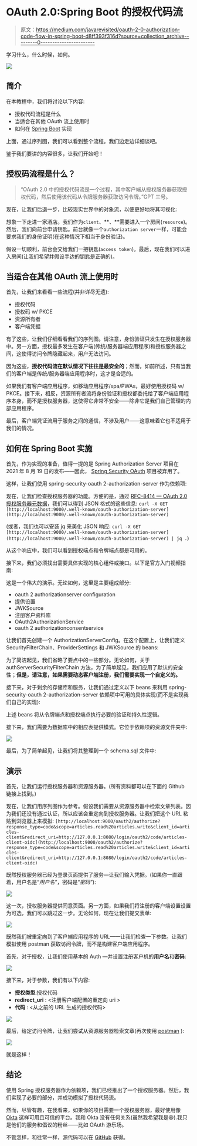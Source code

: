 # OAuth 2.0:Spring Boot 的授权代码流

> 原文：<https://medium.com/javarevisited/oauth-2-0-authorization-code-flow-in-spring-boot-d8ff393f316d?source=collection_archive---------0----------------------->

学习什么，什么时候，如何。

[![](img/4c304102abbd511780c3423bf8d006ad.png)](https://javarevisited.blogspot.com/2018/01/how-to-learn-spring-core-spring-mvc-boot-security-framework.html)

## **简介**

在本教程中，我们将讨论以下内容:

*   授权代码流程是什么
*   当适合在其他 OAuth 流上使用时
*   如何在 [Spring Boot](/javarevisited/10-free-spring-boot-tutorials-and-courses-for-java-developers-53dfe084587e) 实现

上面，通过序列图，我们可以看到整个流程。我们边走边详细谈吧。

鉴于我们要讲的内容很多，让我们开始吧！

## **授权码流程是什么？**

> “OAuth 2.0 中的授权代码流是一个过程，其中客户端从授权服务器获取授权代码，然后使用该代码从令牌服务器获取访问令牌。”GPT 三号。

现在，让我们后退一步，比较现实世界中的对象流，以便更好地将其可视化:

想象一下走进一家酒店。我们作为`client`、**、**需要进入一个房间(`resource`)。然后，我们向前台申请钥匙。前台就像一个`authorization server`一样，可能会要求我们的身份证明(在这种情况下相当于身份验证)。

假设一切顺利，前台会交给我们一把钥匙(`access token`)。最后，现在我们可以进入房间(让我们希望并假设手边的钥匙是正确的)。

## 当适合在其他 OAuth 流上使用时

首先，让我们来看看一些流程(并非详尽无遗):

*   授权代码
*   授权码 w/ PKCE
*   资源所有者
*   客户端凭据

有了这些，让我们仔细看看我们的序列图。请注意，身份验证只发生在授权服务器中。另一方面，授权最多发生在客户端(传统/服务器端应用程序)和授权服务器之间，这使得访问令牌隐藏起来，用户无法访问。

因为这些，**授权代码流在默认情况下往往是最安全的**；然而，如前所述，只有当我们的客户端是传统/服务器端应用程序时，这才是合适的。

如果我们有客户端应用程序，如移动应用程序/spa/PWAs，最好使用授权码 w/ PKCE。接下来，相反，资源所有者流将身份验证和授权都委托给了客户端应用程序本身，而不是授权服务器，这使得它非常不安全——除非它是我们自己管理的内部应用程序。

最后，客户端凭证流用于服务之间的通信，不涉及用户——这意味着它也不适用于我们的情况。

## 如何在 Spring Boot 实施

首先，作为实现的准备，值得一提的是 Spring Authorization Server 项目在 2021 年 8 月 19 日的发布——因此， [Spring Security OAuth](/javarevisited/3-best-spring-security-books-and-resources-for-java-programmers-653d05c8afd4?source=user_profile---------1----------------------------) 项目被弃用了。

这样，让我们使用 spring-security-oauth 2-authorization-server 作为依赖项:

现在，让我们检查授权服务器的功能。方便的是，通过 [RFC-8414 — OAuth 2.0 授权服务器元数据](https://datatracker.ietf.org/doc/html/rfc8414)，我们可以得到 JSON 格式的这些信息:
`curl -X GET [http://localhost:9000/.well-known/oauth-authorization-server](http://localhost:9000/.well-known/oauth-authorization-server)`

(或者，我们也可以安装 jq 来美化 JSON 响应:
`curl -X GET [http://localhost:9000/.well-known/oauth-authorization-server](http://localhost:9000/.well-known/oauth-authorization-server) | jq .`)

从这个响应中，我们可以看到授权端点和令牌端点都是可用的。

接下来，我们必须找出需要具体实现的核心组件或接口。以下是官方入门视频指南:

这是一个伟大的演示。无论如何，这里是主要组成部分:

*   oauth 2 authorizationserver configuration
*   提供设置
*   JWKSource
*   注册客户资料库
*   OAuth2AuthorizationService
*   oauth 2 authorizationconsentservice

让我们首先创建一个 AuthorizationServerConfig。在这个配置上，让我们定义 SecurityFilterChain、ProviderSettings 和 JWKSource 的 beans:

为了简洁起见，我们省略了要点中的一些部分。无论如何，关于 authServerSecurityFilterChain 方法，为了简单起见，我们应用了默认的安全性；**但是，请注意，如果需要动态客户端注册，我们需要实现一个自定义的。**

接下来，对于剩余的存储库和服务，让我们通过定义以下 beans 来利用 spring-security-oauth 2-authorization-server 依赖项中可用的具体实现(而不是实现我们自己的实现):

上述 beans 将从令牌端点和授权端点执行必要的验证和持久性逻辑。

接下来，我们需要为数据库中的相应表提供模式。它位于依赖项的资源文件夹中:

![](img/0d1683e7f8f082264eb0df76f74ada28.png)

最后，为了简单起见，让我们将其整理到一个 schema.sql 文件中:

## **演示**

首先，让我们运行授权服务器和资源服务器。(所有资料都可以在下面的 Github 链接上找到。)

现在，让我们用序列图作为参考。假设我们需要从资源服务器中检索文章列表。因为我们还没有通过认证，所以应该会重定向到授权服务器。让我们把这个 URL 粘贴到浏览器上来模拟:
`[http://localhost:9000/oauth2/authorize?response_type=code&scope=articles.read%20articles.write&client_id=articles-client&redirect_uri=http://127.0.0.1:8080/login/oauth2/code/articles-client-oidc](http://localhost:9000/oauth2/authorize?response_type=code&scope=articles.read%20articles.write&client_id=articles-client&redirect_uri=http://127.0.0.1:8080/login/oauth2/code/articles-client-oidc)`

既然授权服务器已经为登录页面提供了服务—让我们输入凭据。(如果你一直跟着，用户名是“*用户名”*，密码是“*密码”*):

[![](img/05045cafd5bb1769d2e7f957d6426cd5.png)](https://javarevisited.blogspot.com/2017/05/how-to-enable-spring-security-in-java-web-application.html)

这一次，授权服务器提供同意页面。另一方面，如果我们将注册的客户端设置设置为可选，我们可以跳过这一步。无论如何，现在让我们提交表单:

[![](img/fd5f913627dd32f3b2b14ef7c1fedd3b.png)](https://javarevisited.blogspot.com/2013/07/role-based-access-control-using-spring-security-ldap-authorities-mapping-mvc.html#axzz6m5HToT45)

既然我们被重定向到了客户端应用程序的 URL——让我们检查一下参数。让我们模拟使用 postman 获取访问令牌，而不是构建客户端应用程序。

首先，对于授权，让我们使用基本的 Auth —并设置注册客户机的**用户名**和**密码**:

![](img/72299ee27d6c5d9d5e14e7d23015d713.png)

接下来，对于参数，我们有以下内容:

*   **授权类型**:授权代码
*   **redirect_uri** : <注册客户端配置的重定向 uri >
*   **代码** : <从之前的 URL 生成的授权代码>

[![](img/c3a18f50e4386b34d7e7b41817705d26.png)](https://javarevisited.blogspot.com/2020/02/top-5-postman-tutorials-and-courses-for-web-developers.html)

最后，给定访问令牌，让我们尝试从资源服务器检索文章(再次使用 [postman](/javarevisited/7-best-courses-to-learn-postman-tool-for-web-service-and-api-testing-f225c138fa5a) ):

[![](img/5ebe6d27d62ce3f93eeb3796acf947f7.png)](https://javarevisited.blogspot.com/2021/04/top-5-tools-to-test-rest-apis-in-java.html)

就是这样！

## **结论**

使用 Spring 授权服务器作为依赖项，我们已经推出了一个授权服务器。然后，我们实现了必要的部分，并成功模拟了授权代码流。

然而，尽管有趣，在我看来，如果你的项目需要一个授权服务器，最好使用像 [Okta](https://www.okta.com) 这样可用且可信的平台。我和 Okta 没有任何关系(虽然我希望我是😆).我只是他们的服务和倡议的粉丝——比如 OAuth 游乐场。

不管怎样，和往常一样，源代码可以在 [GitHub](https://github.com/emyasa/medium-articles/tree/master/spring-boot-oauth) 获得。